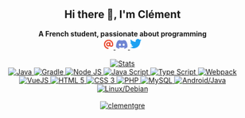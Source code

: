 <h2 align="center">Hi there 👋, I'm Clément</h2>

<p align="center">
  <b>A French student, passionate about programming</b>
  <br>
  <a href="mailto:clement.grennerat@free.fr" target="_blank"><img width="20px" src="./img/at-solid.svg" />
  <a href="https://discord.com/users/317600247754915840" target="_blank"><img width="25px" src="./img/discord-brands.svg" />
  <a href="https://twitter.com/CGrennerat" target="_blank"><img width="23px" src="./img/twitter-brands.svg" />
  <br>
  <br>
  <img alt="Stats" src="https://github-readme-stats.vercel.app/api?username=clementgre&show_icons=true&theme=vue-dark&hide_border=true" />
  <br>
  <img width="30px" alt="Java" src="https://cdn.jsdelivr.net/gh/devicons/devicon/icons/java/java-original-wordmark.svg" />
  <img width="30px" alt="Gradle" src="https://cdn.jsdelivr.net/gh/devicons/devicon/icons/gradle/gradle-plain.svg" />
  <img width="30px" alt="Node JS" src="https://cdn.jsdelivr.net/gh/devicons/devicon/icons/nodejs/nodejs-original.svg" />
  <img width="30px" alt="Java Script" src="https://cdn.jsdelivr.net/gh/devicons/devicon/icons/javascript/javascript-original.svg" />
  <img width="30px" alt="Type Script" src="https://cdn.jsdelivr.net/gh/devicons/devicon/icons/typescript/typescript-original.svg" />
  <img width="30px" alt="Webpack" src="https://cdn.jsdelivr.net/gh/devicons/devicon/icons/webpack/webpack-original.svg" />
  <img width="30px" alt="VueJS" src="https://cdn.jsdelivr.net/gh/devicons/devicon/icons/vuejs/vuejs-original-wordmark.svg" />
  <img width="30px" alt="HTML 5" src="https://cdn.jsdelivr.net/gh/devicons/devicon/icons/html5/html5-plain-wordmark.svg" />
  <img width="30px" alt="CSS 3" src="https://cdn.jsdelivr.net/gh/devicons/devicon/icons/css3/css3-plain-wordmark.svg" />
  <img width="30px" alt="PHP" src="https://cdn.jsdelivr.net/gh/devicons/devicon/icons/php/php-original.svg" />
  <img width="30px" alt="MySQL" src="https://cdn.jsdelivr.net/gh/devicons/devicon/icons/mysql/mysql-original-wordmark.svg" />
  <img width="30px" alt="Android/Java" src="https://cdn.jsdelivr.net/gh/devicons/devicon/icons/android/android-original-wordmark.svg" />
  <img width="30px" alt="Linux/Debian" src="https://cdn.jsdelivr.net/gh/devicons/devicon/icons/debian/debian-original-wordmark.svg" />
  <br>
  <br>
  <img src="https://komarev.com/ghpvc/?username=clementgre" alt="clementgre" />
</p>
